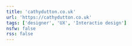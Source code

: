 ```yaml
---
title: 'cathydutton.co.uk'
url: 'https://cathydutton.co.uk'
tags: ['designer', 'UX', 'Interactio design']
nsfw: false
rss: false
---
```

